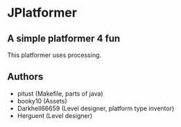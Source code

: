 # JPlatformer
## A simple platformer 4 fun
This platformer uses processing.
## Authors
- pitust (Makefile, parts of java)
- booky10 (Assets)
- Darkhell66659 (Level designer, platform type inventor)
- Herguent (Level designer)
